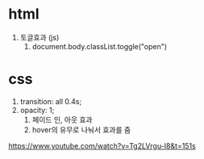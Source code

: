 # html
1. 토글효과 (js)
   1. document.body.classList.toggle("open")
# css
1. transition: all 0.4s;
2. opacity: 1;
   1. 페이드 인, 아웃 효과
   2. hover의 유무로 나눠서 효과를 줌

https://www.youtube.com/watch?v=Tg2LVrgu-I8&t=151s